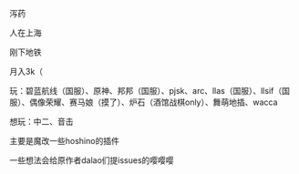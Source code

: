 泻药

人在上海

刚下地铁

月入3k（

玩：碧蓝航线（国服）、原神、邦邦（国服）、pjsk、arc、llas（国服）、llsif（国服）、偶像荣耀、赛马娘（摸了）、炉石（酒馆战棋only）、舞萌地插、wacca

想玩：中二、音击

主要是魔改一些hoshino的插件

一些想法会给原作者dalao们提issues的嘤嘤嘤
